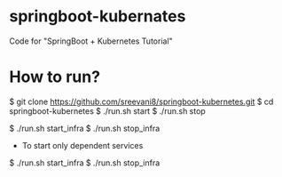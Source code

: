 # springboot-kubernates
Code for "SpringBoot + Kubernetes Tutorial"

# How to run?
$ git clone https://github.com/sreevani8/springboot-kubernetes.git
$ cd springboot-kubernetes
$ ./run.sh start
$ ./run.sh stop

$ ./run.sh start_infra
$ ./run.sh stop_infra

* To start only dependent services

$ ./run.sh start_infra
$ ./run.sh stop_infra



